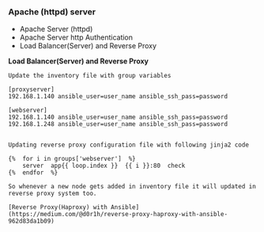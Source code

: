 ### Apache (httpd) server

* Apache Server (httpd)
* Apache Server http Authentication
* Load Balancer(Server) and Reverse Proxy






__Load Balancer(Server) and Reverse Proxy__

	Update the inventory file with group variables

	[proxyserver]
	192.168.1.140 ansible_user=user_name ansible_ssh_pass=password

	[webserver]
	192.168.1.140 ansible_user=user_name ansible_ssh_pass=password 
	192.168.1.248 ansible_user=user_name ansible_ssh_pass=password

	
	Updating reverse proxy configuration file with following jinja2 code 
	
	{%  for i in groups['webserver']  %}
    	server  app{{ loop.index }}  {{ i }}:80  check
	{%  endfor  %}

	So whenever a new node gets added in inventory file it will updated in reverse proxy system too.

	[Reverse Proxy(Haproxy) with Ansible](https://medium.com/@d0r1h/reverse-proxy-haproxy-with-ansible-962d83da1b09)
